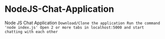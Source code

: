 # NodeJS-Chat-Application
 Node JS Chat Application
`Download/Clone the application
Run the command 'node index.js'
Open 2 or more tabs in localhost:5000 and start chatting with each other
`
